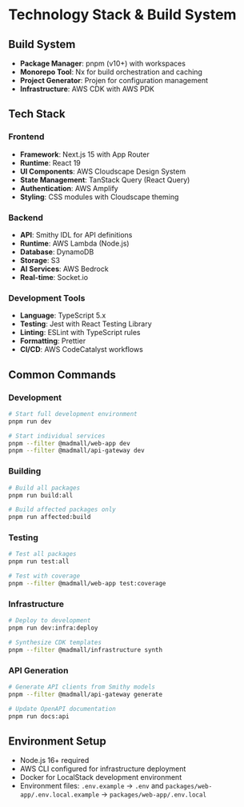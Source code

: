 # Technology Stack & Build System

## Build System
- **Package Manager**: pnpm (v10+) with workspaces
- **Monorepo Tool**: Nx for build orchestration and caching
- **Project Generator**: Projen for configuration management
- **Infrastructure**: AWS CDK with AWS PDK

## Tech Stack

### Frontend
- **Framework**: Next.js 15 with App Router
- **Runtime**: React 19
- **UI Components**: AWS Cloudscape Design System
- **State Management**: TanStack Query (React Query)
- **Authentication**: AWS Amplify
- **Styling**: CSS modules with Cloudscape theming

### Backend
- **API**: Smithy IDL for API definitions
- **Runtime**: AWS Lambda (Node.js)
- **Database**: DynamoDB
- **Storage**: S3
- **AI Services**: AWS Bedrock
- **Real-time**: Socket.io

### Development Tools
- **Language**: TypeScript 5.x
- **Testing**: Jest with React Testing Library
- **Linting**: ESLint with TypeScript rules
- **Formatting**: Prettier
- **CI/CD**: AWS CodeCatalyst workflows

## Common Commands

### Development
```bash
# Start full development environment
pnpm run dev

# Start individual services
pnpm --filter @madmall/web-app dev
pnpm --filter @madmall/api-gateway dev
```

### Building
```bash
# Build all packages
pnpm run build:all

# Build affected packages only
pnpm run affected:build
```

### Testing
```bash
# Test all packages
pnpm run test:all

# Test with coverage
pnpm --filter @madmall/web-app test:coverage
```

### Infrastructure
```bash
# Deploy to development
pnpm run dev:infra:deploy

# Synthesize CDK templates
pnpm --filter @madmall/infrastructure synth
```

### API Generation
```bash
# Generate API clients from Smithy models
pnpm --filter @madmall/api-gateway generate

# Update OpenAPI documentation
pnpm run docs:api
```

## Environment Setup
- Node.js 16+ required
- AWS CLI configured for infrastructure deployment
- Docker for LocalStack development environment
- Environment files: `.env.example` → `.env` and `packages/web-app/.env.local.example` → `packages/web-app/.env.local`
